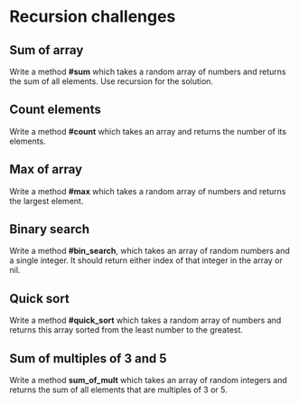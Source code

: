 # Recursion challenges

## Sum of array
Write a method **#sum** which takes a random array of numbers and returns the 
sum of all elements. Use recursion for the solution.
## Count elements
Write a method **#count** which takes an array and returns the number of 
its elements.
## Max of array
Write a method **#max** which takes a random array of numbers and returns the 
largest element.
## Binary search
Write a method **#bin_search**, which takes an array of random numbers and a single integer. It should return either index of that integer in the array or nil.
## Quick sort
Write a method **#quick_sort** which takes a random array of numbers and returns this array sorted from the least number to the greatest.

## Sum of multiples of 3 and 5
Write a method **sum_of_mult** which takes an array of random integers and returns the sum of all elements that are multiples of 3 or 5.